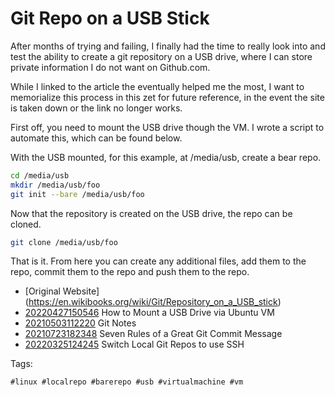 # Git Repo on a USB Stick

After months of trying and failing, I finally had the time to really
look into and test the ability to create a git repository on a USB
drive, where I can store private information I do not want on
Github.com.

While I linked to the article the eventually helped me the most, I want
to memorialize this process in this zet for future reference, in the
event the site is taken down or the link no longer works.

First off, you need to mount the USB drive though the VM. I wrote a
script to automate this, which can be found below.

With the USB mounted, for this example, at /media/usb, create a bear
repo.

```bash
cd /media/usb
mkdir /media/usb/foo
git init --bare /media/usb/foo
```

Now that the repository is created on the USB drive, the repo can be
cloned.

```bash
git clone /media/usb/foo
```

That is it. From here you can create any additional files, add them to
the repo, commit them to the repo and push them to the repo.

* [Original Website]
  (https://en.wikibooks.org/wiki/Git/Repository_on_a_USB_stick)
* [20220427150546](/20220427150546/) How to Mount a USB Drive via Ubuntu VM
* [20210503112220](/20210503112220/) Git Notes
* [20210723182348](/20210723182348/) Seven Rules of a Great Git Commit Message
* [20220325124245](/20220325124245/) Switch Local Git Repos to use SSH

Tags:

    #linux #localrepo #barerepo #usb #virtualmachine #vm
